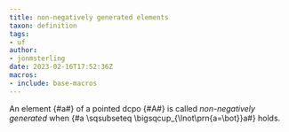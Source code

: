 ```yaml
---
title: non-negatively generated elements
taxon: definition
tags: 
- uf
author:
- jonmsterling
date: 2023-02-16T17:52:36Z
macros:
- include: base-macros
---
```


An element {#a#} of a pointed dcpo {#A#} is called *non-negatively generated* when {#a \sqsubseteq \bigsqcup_{\lnot\prn{a=\bot}}a#} holds.
